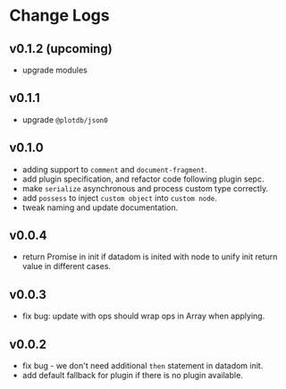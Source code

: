 # Change Logs

## v0.1.2 (upcoming)

 - upgrade modules


## v0.1.1

 - upgrade `@plotdb/json0`


## v0.1.0

 - adding support to `comment` and `document-fragment`.
 - add plugin specification, and refactor code following plugin sepc.
 - make `serialize` asynchronous and process custom type correctly.
 - add `possess` to inject `custom object` into `custom node`.
 - tweak naming and update documentation.


## v0.0.4

 - return Promise in init if datadom is inited with node to unify init return value in different cases.


## v0.0.3

 - fix bug: update with ops should wrap ops in Array when applying.


## v0.0.2

 - fix bug - we don't need additional `then` statement in datadom init.
 - add default fallback for plugin if there is no plugin available.
